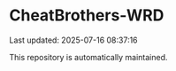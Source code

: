 # CheatBrothers-WRD

Last updated: 2025-07-16 08:37:16

This repository is automatically maintained.
